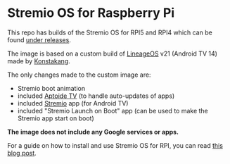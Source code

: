 # Stremio OS for Raspberry Pi

This repo has builds of the Stremio OS for RPI5 and RPI4 which can be found [under releases](https://github.com/Stremio/stremio-os-rpi/releases).

The image is based on a custom build of [LineageOS](https://lineageos.org/) v21 (Android TV 14) made by [Konstakang](https://konstakang.com/).

The only changes made to the custom image are:
- Stremio boot animation
- included [Aptoide TV](https://en.aptoide.com/) (to handle auto-updates of apps)
- included [Stremio](https://www.stremio.com/downloads) app (for Android TV)
- included "Stremio Launch on Boot" app (can be used to make the Stremio app start on boot)

**The image does not include any Google services or apps.**

For a guide on how to install and use Stremio OS for RPI, you can read [this blog post](https://blog.stremio.com/stremio-os-is-now-available-for-raspberry-pi-5-&-4/).
